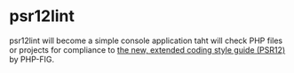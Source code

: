 # psr12lint

psr12lint will become a simple console application taht will check PHP files or projects for compliance to [the new, extended coding style guide (PSR12)](https://github.com/php-fig/fig-standards/blob/master/proposed/extended-coding-style-guide.md) by PHP-FIG.
